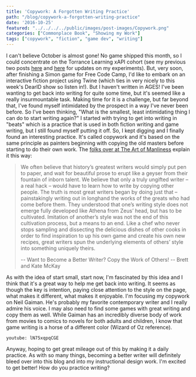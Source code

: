 ```yaml
---
title: 'Copywork: A Forgotten Writing Practice'
path: "/blog/copywork-a-forgotten-writing-practice"
date: '2016-10-25'
featured: "../../../../public/images/post-images/Copywork.png"
categories: ["Commonplace Book", "Showing my Work"]
tags: ["copywork", "fiction", "game dev", "writing"]
---
```


I can't believe October is almost gone! No game shipped this month, so I could concentrate on the Torrance Learning xAPI cohort (see my previous two posts [here](/blog/xapi-cohort-update/) and [here](/blog/xapi-statements-everywhere/) for updates on my experiments). But, very soon, after finishing a Simon game for Free Code Camp, I'd like to embark on an interactive fiction project using Twine (which ties in very nicely to this week's DearID show so listen in!). But I haven't written in AGES! I've been wanting to get back into writing for quite some time, but it's seemed like a really insurmountable task. Making time for it is a challenge, but far beyond that, I've found myself intimidated by the prospect in a way I've never been before. So I've been thinking, "What is the smallest, least intimidating thing I can do to start writing again?" I started with trying to get into writing in "beats" which is a practice that is used in both fiction writing and game writing, but I still found myself putting it off. So, I kept digging and I finally found an interesting practice. It's called copywork and it's based on the same principle as painters beginning with copying the old masters before starting to do their own work. The [folks over at The Art of Manliness](http://www.artofmanliness.com/2014/03/26/want-to-become-a-better-writer-copy-the-work-of-others/) explain it this way:

 > We often believe that history’s greatest writers would simply put pen to paper, and wait for beautiful prose to erupt like a geyser from their fountain of inborn talent. We believe that only a truly ungifted writer – a real hack – would have to learn how to write by copying other people. The truth is most great writers began by doing just that – painstakingly writing out in longhand the works of the greats who had come before them. They understood that one’s writing style does not emerge fully developed like Athena from Zeus’ head, but has to be cultivated. Imitation of another’s style was not the end of this cultivation process, but a means to an end. Like a chef who never stops sampling and dissecting the delicious dishes of other cooks in order to find inspiration to up his own game and create his own new recipes, great writers spun the underlying elements of others’ style into something uniquely theirs.
 >
 > -- Want to Become a Better Writer? Copy the Work of Others! -- Brett and Kate McKay

As with the idea of start small, start now, I'm fascinated by this idea and I think that it's a great way to help me get back into writing. It seems as though the key is intention, paying close attention to the style on the page, what makes it different, what makes it enjoyable. I'm focusing my copywork on Neil Gaiman. He's probably my favorite contemporary writer and I really admire his voice. I may also need to find some games with great writing and copy them as well. While Gaiman has an incredibly diverse body of work from movies to comics to novels for both adults and children, I know that game writing is a horse of a different color (Wizard of Oz reference).

`youtube: lN75xqpqCGE`

Anyway, hoping to get great mileage out of this by making it a daily practice. As with so many things, becoming a better writer will definitely bleed over into this blog and into my instructional design work. I'm excited to get better! How do you practice writing?
